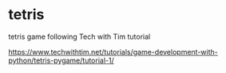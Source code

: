 # tetris
tetris game following Tech with Tim tutorial

https://www.techwithtim.net/tutorials/game-development-with-python/tetris-pygame/tutorial-1/
